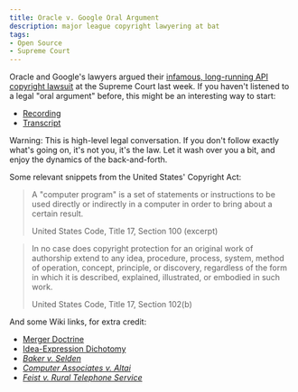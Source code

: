 ```yaml
---
title: Oracle v. Google Oral Argument
description: major league copyright lawyering at bat
tags:
- Open Source
- Supreme Court
---
```


Oracle and Google's lawyers argued their [infamous, long-running API copyright lawsuit](https://en.wikipedia.org/wiki/Google_LLC_v._Oracle_America,_Inc.) at the Supreme Court last week.  If you haven't listened to a legal "oral argument" before, this might be an interesting way to start:

- [Recording](https://www.supremecourt.gov/media/audio/mp3files/18-956.mp3)
- [Transcript](https://www.supremecourt.gov/oral_arguments/argument_transcripts/2020/18-956_2dp3.pdf)

Warning: This is high-level legal conversation.  If you don't follow exactly what's going on, it's not you, it's the law.  Let it wash over you a bit, and enjoy the dynamics of the back-and-forth.

Some relevant snippets from the United States' Copyright Act:

> A "computer program" is a set of statements or instructions to be used directly or indirectly in a computer in order to bring about a certain result.
>
> United States Code, Title 17, Section 100 (excerpt)

> In no case does copyright protection for an original work of authorship extend to any idea, procedure, process, system, method of operation, concept, principle, or discovery, regardless of the form in which it is described, explained, illustrated, or embodied in such work.
>
> United States Code, Title 17, Section 102(b)

And some Wiki links, for extra credit:

- [Merger Doctrine](https://en.wikipedia.org/wiki/Idea%E2%80%93expression_distinction#Merger_doctrine)
- [Idea-Expression Dichotomy](https://en.wikipedia.org/wiki/Idea%E2%80%93expression_distinction)
- [_Baker v. Selden_](https://en.wikipedia.org/wiki/Baker_v._Selden)
- [_Computer Associates v. Altai_](https://en.wikipedia.org/wiki/Computer_Associates_International,_Inc._v._Altai,_Inc.)
- [_Feist v. Rural Telephone Service_](https://en.wikipedia.org/wiki/Feist_Publications,_Inc.,_v._Rural_Telephone_Service_Co.)

